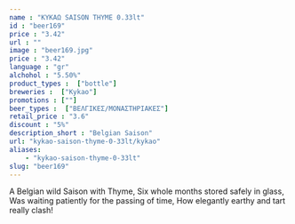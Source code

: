 ```yaml
---
name : "ΚΥΚΑΩ SAISON THYME 0.33lt"
id : "beer169"
price : "3.42"
url : ""
image : "beer169.jpg"
price : "3.42"
language : "gr"
alchohol : "5.50%"
product_types :  ["bottle"]
breweries :  ["Kykao"]
promotions : [""]
beer_types :  ["ΒΕΛΓΙΚΕΣ/ΜΟΝΑΣΤΗΡΙΑΚΕΣ"]
retail_price : "3.6"
discount : "5%"
description_short : "Belgian Saison"
url: "kykao-saison-thyme-0-33lt/kykao"
aliases: 
    - "kykao-saison-thyme-0-33lt"
slug: "beer169"
---
```


A Belgian wild Saison with Thyme,
Six whole months stored safely in glass,
Was waiting patiently for the passing of time,
How elegantly earthy and tart really clash!